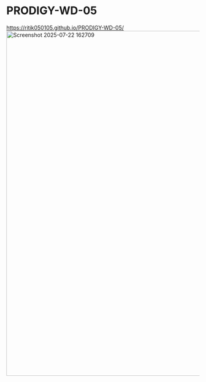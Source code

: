 # PRODIGY-WD-05
https://ritik050105.github.io/PRODIGY-WD-05/
<img width="1826" height="900" alt="Screenshot 2025-07-22 162709" src="https://github.com/user-attachments/assets/af0a0b22-a3d1-4e9f-8c90-3531f0bded30" />
